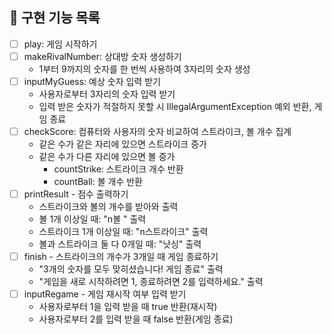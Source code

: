 ## 🚀 구현 기능 목록
- [ ] play: 게임 시작하기
- [ ] makeRivalNumber: 상대방 숫자 생성하기
  - 1부터 9까지의 숫자를 한 번씩 사용하여 3자리의 숫자 생성
- [ ] inputMyGuess: 예상 숫자 입력 받기
  - 사용자로부터 3자리의 숫자 입력 받기
  - 입력 받은 숫자가 적절하지 못할 시 IllegalArgumentException 예외 반환, 게임 종료
- [ ] checkScore: 컴퓨터와 사용자의 숫자 비교하여 스트라이크, 볼 개수 집계
  - 같은 수가 같은 자리에 있으면 스트라이크 증가
  - 같은 수가 다른 자리에 있으면 볼 증가
    - countStrike: 스트라이크 개수 반환
    - countBall: 볼 개수 반환
- [ ] printResult - 점수 출력하기
  - 스트라이크와 볼의 개수를 받아와 출력
  - 볼 1개 이상일 때: "n볼 " 출력
  - 스트라이크 1개 이상일 때: "n스트라이크" 출력
  - 볼과 스트라이크 둘 다 0개일 때: "낫싱" 출력
- [ ] finish - 스트라이크의 개수가 3개일 때 게임 종료하기
  - "3개의 숫자를 모두 맞히셨습니다! 게임 종료" 출력
  - "게임을 새로 시작하려면 1, 종료하려면 2를 입력하세요." 출력
- [ ] inputRegame - 게임 재시작 여부 입력 받기
  - 사용자로부터 1을 입력 받을 때 true 반환(재시작)
  - 사용자로부터 2를 입력 받을 때 false 반환(게임 종료)   
